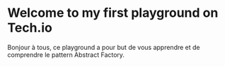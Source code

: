 # Welcome to my first playground on Tech.io

Bonjour à tous, ce playground a pour but de vous apprendre et de comprendre le pattern Abstract Factory.
